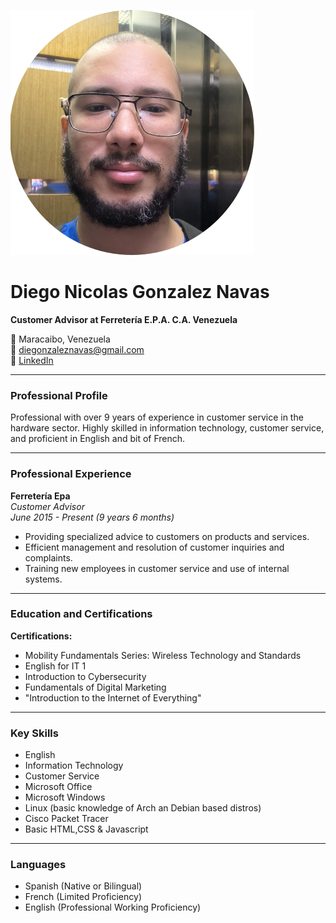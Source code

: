 


![Profile picture ](https://github.com/Diegonzaleznavas/Diegonzaleznavas.github.io/blob/main/headshot2.png?raw=true) 


# Diego Nicolas Gonzalez Navas
**Customer Advisor at Ferretería E.P.A. C.A. Venezuela**

📍 Maracaibo, Venezuela  
📧 diegonzaleznavas@gmail.com  
🔗 [LinkedIn](www.linkedin.com/in/diego-gonzalez-navas-869b02155)

---

### **Professional Profile**

Professional with over 9 years of experience in customer service in the hardware sector. Highly skilled in information technology, customer service, and proficient in English and bit of French.

---

### **Professional Experience**


**Ferretería Epa**  
_Customer Advisor_  
_June 2015 - Present (9 years 6 months)_

- Providing specialized advice to customers on products and services.
- Efficient management and resolution of customer inquiries and complaints.
- Training new employees in customer service and use of internal systems.

---

### **Education and Certifications**

**Certifications:**

- Mobility Fundamentals Series: Wireless Technology and Standards
- English for IT 1
- Introduction to Cybersecurity
- Fundamentals of Digital Marketing
- "Introduction to the Internet of Everything"
  

---

### **Key Skills**

- English
- Information Technology
- Customer Service
- Microsoft Office
- Microsoft Windows
- Linux (basic knowledge of Arch an Debian based distros)
- Cisco Packet Tracer
- Basic HTML,CSS & Javascript

---

### **Languages**

- Spanish (Native or Bilingual)
- French (Limited Proficiency)
- English (Professional Working Proficiency)
